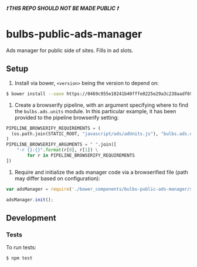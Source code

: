 <strong><i>:exclamation: THIS REPO SHOULD NOT BE MADE PUBLIC :exclamation:</i></strong>

# bulbs-public-ads-manager
Ads manager for public side of sites. Fills in ad slots.

## Setup

1. Install via bower, ```<version>``` being the version to depend on:
  ```bash
  $ bower install --save https://0469c955e10241b40fffe0225e29a3c238aadf69:x-oauth-basic@github.com/theonion/bulbs-public-ads-manager.git\#\<version>
  ```

1. Create a browserify pipeline, with an argument specifying where to find the
    ```bulbs.ads.units``` module. In this particular example, it has been
    provided to the pipeline browserify setting:

  ```python
  PIPELINE_BROWSERIFY_REQUIREMENTS = (
    (os.path.join(STATIC_ROOT, "javascript/ads/adUnits.js"), "bulbs.ads.units"),
  )
  PIPELINE_BROWSERIFY_ARGUMENTS = " ".join([
      "-r {}:{}".format(r[0], r[1]) \
          for r in PIPELINE_BROWSERIFY_REQUIREMENTS
  ])
  ```

1. Require and initialize the ads manager code via a browserified file (path may differ
  based on configuration):

  ```javascript
  var adsManager = require('./bower_components/bulbs-public-ads-manager/src/manager');

  adsManager.init();
  ```

## Development

### Tests
To run tests:
```bash
$ npm test
```
